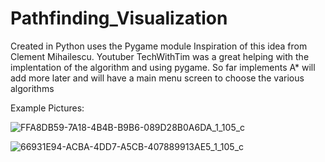 # Pathfinding_Visualization
Created in Python uses the Pygame module
Inspiration of this idea from Clement Mihailescu.
Youtuber TechWithTim was a great helping with the implentation of the algorithm and using pygame.
So far implements A* will add more later and will have a main menu screen to choose the various algorithms

Example Pictures:

![FFA8DB59-7A18-4B4B-B9B6-089D28B0A6DA_1_105_c](https://user-images.githubusercontent.com/97558729/149876193-6fc8439a-5469-4b9c-b632-eb555be389ee.jpeg)

![66931E94-ACBA-4DD7-A5CB-407889913AE5_1_105_c](https://user-images.githubusercontent.com/97558729/149876197-e852dfa8-2bd7-474b-aaf2-c19e5105d9c7.jpeg)
